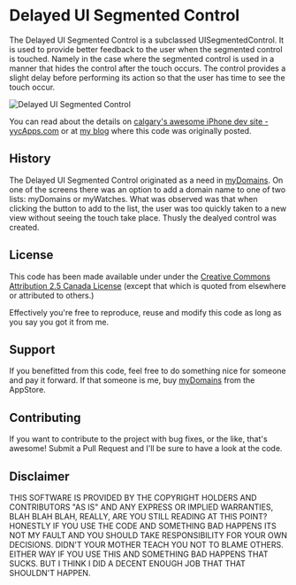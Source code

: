Delayed UI Segmented Control
=============

The Delayed UI Segmented Control is a subclassed UISegmentedControl. It is used
to provide better feedback to the user when the segmented control is touched.
Namely in the case where the segmented control is used in a manner that hides
the control after the touch occurs. The control provides a slight delay before
performing its action so that the user has time to see the touch occur.

![Delayed UI Segmented Control](http://www.thepursuitofquality.com/img/delayed_segment_control.png)

You can read about the details on [calgary's awesome iPhone dev site - yycApps.com][3]
or at [my blog][4] where this code was originally posted.

History
-------

The Delayed UI Segmented Control originated as a need in [myDomains][2]. On one
of the screens there was an option to add a domain name to one of two lists:
myDomains or myWatches. What was observed was that when clicking the button to
add to the list, the user was too quickly taken to a new view without seeing
the touch take place. Thusly the dealyed control was created.

License
-------

This code has been made available under under the [Creative Commons Attribution 2.5 
Canada License][1] (except that which is quoted from elsewhere or attributed to 
others.)

Effectively you're free to reproduce, reuse and modify this code as long as you 
say you got it from me. 

Support
-------

If you benefitted from this code, feel free to do something nice for someone
and pay it forward. If that someone is me, buy [myDomains][2] from the
AppStore.

Contributing
------------

If you want to contribute to the project with bug fixes, or the like, that's 
awesome! Submit a Pull Request and I'll be sure to have a look at the code.

Disclaimer
----------

THIS SOFTWARE IS PROVIDED BY THE COPYRIGHT HOLDERS AND CONTRIBUTORS "AS IS" AND 
ANY EXPRESS OR IMPLIED WARRANTIES, BLAH BLAH BLAH, REALLY, ARE YOU STILL READING 
AT THIS POINT?  HONESTLY IF YOU USE THE CODE AND SOMETHING BAD HAPPENS ITS NOT MY 
FAULT AND YOU SHOULD TAKE RESPONSIBILITY FOR YOUR OWN DECISIONS. DIDN'T YOUR 
MOTHER TEACH YOU NOT TO BLAME OTHERS. EITHER WAY IF YOU USE THIS AND SOMETHING
BAD HAPPENS THAT SUCKS. BUT I THINK I DID A DECENT ENOUGH JOB THAT THAT
SHOULDN'T HAPPEN.

[1]: http://creativecommons.org/licenses/by/2.5/ca/
[2]: http://rtlabs.ca/mydomains/
[3]: http://www.yycapps.com/2011/03/making-the-iphone-responsive-to-a-users-touch
[4]: http://www.thepursuitofquality.com/post/35/providing-better-visual-feedback-for-the-uisegmentedcontrol.html
